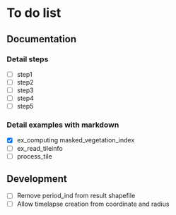 # To do list
## Documentation
### Detail steps
- [ ] step1
- [ ] step2
- [ ] step3
- [ ] step4
- [ ] step5
### Detail examples with markdown
- [x] ex_computing masked_vegetation_index
- [ ] ex_read_tileinfo
- [ ] process_tile
## Development
- [ ] Remove period_ind from result shapefile
- [ ] Allow timelapse creation from coordinate and radius
